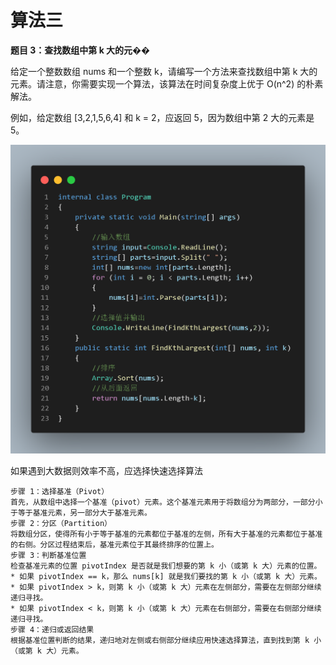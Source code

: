 # 算法三

**题目 3：查找数组中第 k 大的元�**�

给定一个整数数组 nums 和一个整数 k，请编写一个方法来查找数组中第 k 大的元素。请注意，你需要实现一个算法，该算法在时间复杂度上优于 O(n^2) 的朴素解法。

例如，给定数组 [3,2,1,5,6,4] 和 k = 2，应返回 5，因为数组中第 2 大的元素是 5。

![39d3dea5cdfcad9794567a61a9de05be.png](image/39d3dea5cdfcad9794567a61a9de05be.png)

如果遇到大数据则效率不高，应选择快速选择算法

```
步骤 1：选择基准（Pivot）
首先，从数组中选择一个基准（pivot）元素。这个基准元素用于将数组分为两部分，一部分小于等于基准元素，另一部分大于基准元素。
步骤 2：分区（Partition）
将数组分区，使得所有小于等于基准的元素都位于基准的左侧，所有大于基准的元素都位于基准的右侧。分区过程结束后，基准元素位于其最终排序的位置上。
步骤 3：判断基准位置
检查基准元素的位置 pivotIndex 是否就是我们想要的第 k 小（或第 k 大）元素的位置。
* 如果 pivotIndex == k，那么 nums[k] 就是我们要找的第 k 小（或第 k 大）元素。
* 如果 pivotIndex > k，则第 k 小（或第 k 大）元素在左侧部分，需要在左侧部分继续递归寻找。
* 如果 pivotIndex < k，则第 k 小（或第 k 大）元素在右侧部分，需要在右侧部分继续递归寻找。
步骤 4：递归或返回结果
根据基准位置判断的结果，递归地对左侧或右侧部分继续应用快速选择算法，直到找到第 k 小（或第 k 大）元素。
```
